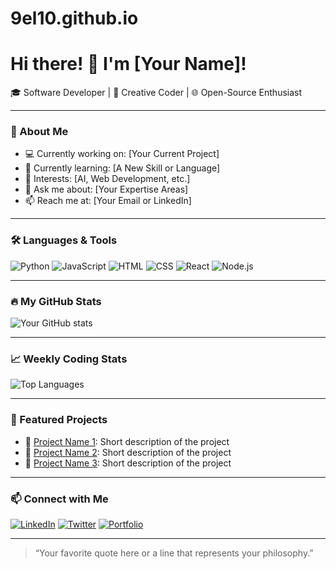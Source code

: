 # 9el10.github.io
# Hi there! 👋 I'm [Your Name]!

🎓 Software Developer | 🎨 Creative Coder | 🌐 Open-Source Enthusiast

---

### 🚀 About Me
- 💻 Currently working on: [Your Current Project]
- 🌱 Currently learning: [A New Skill or Language]
- 🎯 Interests: [AI, Web Development, etc.]
- 💬 Ask me about: [Your Expertise Areas]
- 📫 Reach me at: [Your Email or LinkedIn]

---

### 🛠️ Languages & Tools
![Python](https://img.shields.io/badge/-Python-333?style=flat&logo=python)
![JavaScript](https://img.shields.io/badge/-JavaScript-333?style=flat&logo=javascript)
![HTML](https://img.shields.io/badge/-HTML-333?style=flat&logo=html5)
![CSS](https://img.shields.io/badge/-CSS-333?style=flat&logo=css3)
![React](https://img.shields.io/badge/-React-333?style=flat&logo=react)
![Node.js](https://img.shields.io/badge/-Node.js-333?style=flat&logo=node.js)

---

### 🔥 My GitHub Stats
![Your GitHub stats](https://github-readme-stats.vercel.app/api?username=YourGitHubUsername&show_icons=true&theme=radical)

---

### 📈 Weekly Coding Stats
<!-- GitHub Readme Stats - Update with GitHub Actions -->
<!-- Action setup instructions: https://github.com/anuraghazra/github-readme-stats#deploy-on-your-own-vercel-instance -->
![Top Languages](https://github-readme-stats.vercel.app/api/top-langs/?username=YourGitHubUsername&layout=compact&theme=radical)

---

### 🌟 Featured Projects
- 📝 [Project Name 1](https://github.com/YourGitHubUsername/Project1): Short description of the project
- 🎨 [Project Name 2](https://github.com/YourGitHubUsername/Project2): Short description of the project
- 📱 [Project Name 3](https://github.com/YourGitHubUsername/Project3): Short description of the project

---

### 📫 Connect with Me
[![LinkedIn](https://img.shields.io/badge/-LinkedIn-blue?style=flat&logo=linkedin&logoColor=white)](https://www.linkedin.com/in/YourProfile)
[![Twitter](https://img.shields.io/badge/-Twitter-1da1f2?style=flat&logo=twitter&logoColor=white)](https://twitter.com/YourProfile)
[![Portfolio](https://img.shields.io/badge/-Portfolio-black?style=flat&logo=firefox&logoColor=white)](https://yourportfolio.com)

---

> “Your favorite quote here or a line that represents your philosophy.”

